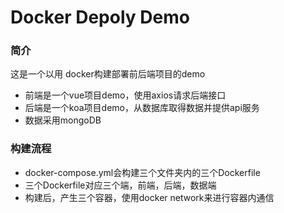 # Docker Depoly Demo

### 简介

这是一个以用 docker构建部署前后端项目的demo

+ 前端是一个vue项目demo，使用axios请求后端接口
+ 后端是一个koa项目demo，从数据库取得数据并提供api服务
+ 数据采用mongoDB

### 构建流程

+ docker-compose.yml会构建三个文件夹内的三个Dockerfile
+ 三个Dockerfile对应三个端，前端，后端，数据端
+ 构建后，产生三个容器，使用docker network来进行容器内通信

